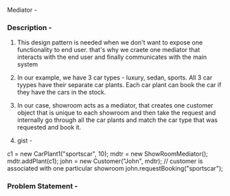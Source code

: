 Mediator - 

### Description -
1. This design pattern is needed when we don't want to expose one functionality to end user. that's why we craete one mediator that interacts with the end user and finally communicates with the main system

2. In our example, we have 3 car types - luxury, sedan, sports. All 3 car tyypes have their separate car plants. Each car plant can book the car if they have the cars in the stock.

3. In our case, showroom acts as a mediator, that creates one customer object that is unique to each showroom and then take the request and internally go through all the car plants and match the car type that was requested and book it.

4. gist - 

c1 = new CarPlant1("sportscar", 10);
mdtr = new ShowRoomMediator();
mdtr.addPlant(c1);
john = new Customer("John", mdtr); // customer is associated with one particular showroom
john.requestBooking("sportscar");


### Problem Statement -
